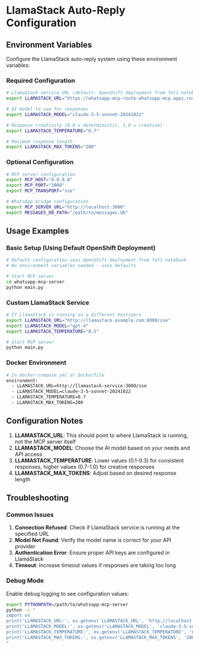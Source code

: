 # LlamaStack Auto-Reply Configuration

## Environment Variables

Configure the LlamaStack auto-reply system using these environment variables:

### Required Configuration

```bash
# LlamaStack service URL (default: OpenShift deployment from Teti notebook)
export LLAMASTACK_URL="https://whatsapp-mcp-route-whatsapp-mcp.apps.rosa.akram.a1ey.p3.openshiftapps.com/sse"

# AI model to use for responses
export LLAMASTACK_MODEL="claude-3-5-sonnet-20241022"

# Response creativity (0.0 = deterministic, 1.0 = creative)
export LLAMASTACK_TEMPERATURE="0.7"

# Maximum response length
export LLAMASTACK_MAX_TOKENS="200"
```

### Optional Configuration

```bash
# MCP server configuration
export MCP_HOST="0.0.0.0"
export MCP_PORT="3000"
export MCP_TRANSPORT="sse"

# WhatsApp bridge configuration
export MCP_SERVER_URL="http://localhost:3000"
export MESSAGES_DB_PATH="/path/to/messages.db"
```

## Usage Examples

### Basic Setup (Using Default OpenShift Deployment)
```bash
# Default configuration uses OpenShift deployment from Teti notebook
# No environment variables needed - uses defaults

# Start MCP server
cd whatsapp-mcp-server
python main.py
```

### Custom LlamaStack Service
```bash
# If LlamaStack is running on a different host/port
export LLAMASTACK_URL="http://llamastack.example.com:8080/sse"
export LLAMASTACK_MODEL="gpt-4"
export LLAMASTACK_TEMPERATURE="0.5"

# Start MCP server
python main.py
```

### Docker Environment
```bash
# In docker-compose.yml or Dockerfile
environment:
  - LLAMASTACK_URL=http://llamastack-service:3000/sse
  - LLAMASTACK_MODEL=claude-3-5-sonnet-20241022
  - LLAMASTACK_TEMPERATURE=0.7
  - LLAMASTACK_MAX_TOKENS=200
```

## Configuration Notes

1. **LLAMASTACK_URL**: This should point to where LlamaStack is running, not the MCP server itself
2. **LLAMASTACK_MODEL**: Choose the AI model based on your needs and API access
3. **LLAMASTACK_TEMPERATURE**: Lower values (0.1-0.3) for consistent responses, higher values (0.7-1.0) for creative responses
4. **LLAMASTACK_MAX_TOKENS**: Adjust based on desired response length

## Troubleshooting

### Common Issues

1. **Connection Refused**: Check if LlamaStack service is running at the specified URL
2. **Model Not Found**: Verify the model name is correct for your API provider
3. **Authentication Error**: Ensure proper API keys are configured in LlamaStack
4. **Timeout**: Increase timeout values if responses are taking too long

### Debug Mode

Enable debug logging to see configuration values:

```bash
export PYTHONPATH=/path/to/whatsapp-mcp-server
python -c "
import os
print('LLAMASTACK_URL:', os.getenv('LLAMASTACK_URL', 'http://localhost:3000/sse'))
print('LLAMASTACK_MODEL:', os.getenv('LLAMASTACK_MODEL', 'claude-3-5-sonnet-20241022'))
print('LLAMASTACK_TEMPERATURE:', os.getenv('LLAMASTACK_TEMPERATURE', '0.7'))
print('LLAMASTACK_MAX_TOKENS:', os.getenv('LLAMASTACK_MAX_TOKENS', '200'))
"
```
